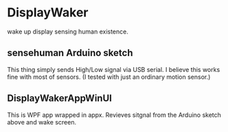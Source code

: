 # DisplayWaker
wake up display sensing human existence.

## sensehuman Arduino sketch
This thing simply sends High/Low signal via USB serial.
I believe this works fine with most of sensors. (I tested with just an ordinary motion sensor.)

## DisplayWakerAppWinUI
This is WPF app wrapped in appx.
Revieves sitgnal from the Arduino sketch above and wake screen.
